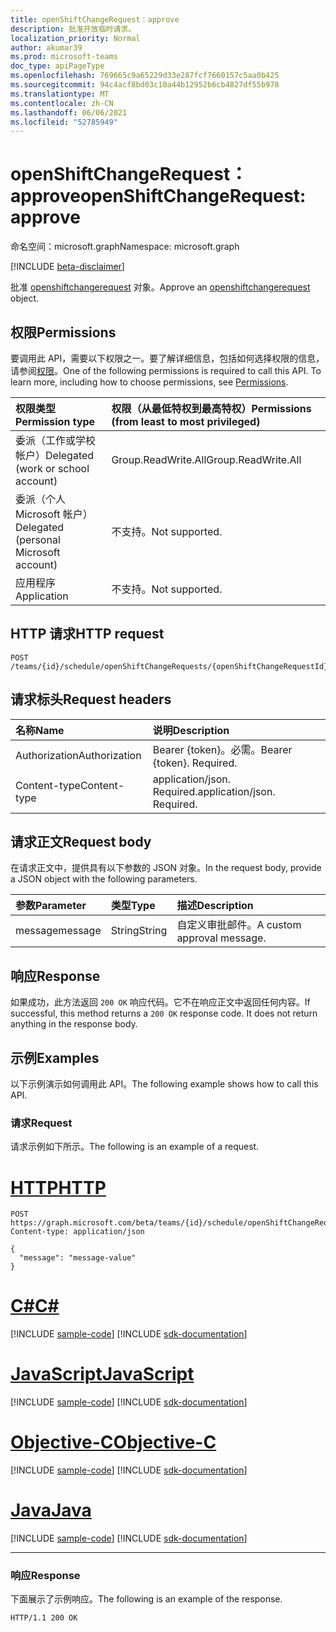 ```yaml
---
title: openShiftChangeRequest：approve
description: 批准开放临时请求。
localization_priority: Normal
author: akumar39
ms.prod: microsoft-teams
doc_type: apiPageType
ms.openlocfilehash: 769665c9a65229d33e287fcf7660157c5aa0b425
ms.sourcegitcommit: 94c4acf8bd03c10a44b12952b6cb4827df55b978
ms.translationtype: MT
ms.contentlocale: zh-CN
ms.lasthandoff: 06/06/2021
ms.locfileid: "52785949"
---
```

# <a name="openshiftchangerequest-approve"></a><span data-ttu-id="c6761-103">openShiftChangeRequest：approve</span><span class="sxs-lookup"><span data-stu-id="c6761-103">openShiftChangeRequest: approve</span></span>

<span data-ttu-id="c6761-104">命名空间：microsoft.graph</span><span class="sxs-lookup"><span data-stu-id="c6761-104">Namespace: microsoft.graph</span></span>

[!INCLUDE [beta-disclaimer](../../includes/beta-disclaimer.md)]

<span data-ttu-id="c6761-105">批准 [openshiftchangerequest](../resources/openshiftchangerequest.md) 对象。</span><span class="sxs-lookup"><span data-stu-id="c6761-105">Approve an [openshiftchangerequest](../resources/openshiftchangerequest.md) object.</span></span>

## <a name="permissions"></a><span data-ttu-id="c6761-106">权限</span><span class="sxs-lookup"><span data-stu-id="c6761-106">Permissions</span></span>

<span data-ttu-id="c6761-p101">要调用此 API，需要以下权限之一。要了解详细信息，包括如何选择权限的信息，请参阅[权限](/graph/permissions-reference)。</span><span class="sxs-lookup"><span data-stu-id="c6761-p101">One of the following permissions is required to call this API. To learn more, including how to choose permissions, see [Permissions](/graph/permissions-reference).</span></span>

| <span data-ttu-id="c6761-109">权限类型</span><span class="sxs-lookup"><span data-stu-id="c6761-109">Permission type</span></span>                        | <span data-ttu-id="c6761-110">权限（从最低特权到最高特权）</span><span class="sxs-lookup"><span data-stu-id="c6761-110">Permissions (from least to most privileged)</span></span> |
|:---------------------------------------|:--------------------------------------------|
| <span data-ttu-id="c6761-111">委派（工作或学校帐户）</span><span class="sxs-lookup"><span data-stu-id="c6761-111">Delegated (work or school account)</span></span>     | <span data-ttu-id="c6761-112">Group.ReadWrite.All</span><span class="sxs-lookup"><span data-stu-id="c6761-112">Group.ReadWrite.All</span></span> |
| <span data-ttu-id="c6761-113">委派（个人 Microsoft 帐户）</span><span class="sxs-lookup"><span data-stu-id="c6761-113">Delegated (personal Microsoft account)</span></span> | <span data-ttu-id="c6761-114">不支持。</span><span class="sxs-lookup"><span data-stu-id="c6761-114">Not supported.</span></span> |
| <span data-ttu-id="c6761-115">应用程序</span><span class="sxs-lookup"><span data-stu-id="c6761-115">Application</span></span>                            | <span data-ttu-id="c6761-116">不支持。</span><span class="sxs-lookup"><span data-stu-id="c6761-116">Not supported.</span></span> |

## <a name="http-request"></a><span data-ttu-id="c6761-117">HTTP 请求</span><span class="sxs-lookup"><span data-stu-id="c6761-117">HTTP request</span></span>

<!-- { "blockType": "ignored" } -->

```http
POST /teams/{id}/schedule/openShiftChangeRequests/{openShiftChangeRequestId}/approve
```

## <a name="request-headers"></a><span data-ttu-id="c6761-118">请求标头</span><span class="sxs-lookup"><span data-stu-id="c6761-118">Request headers</span></span>

| <span data-ttu-id="c6761-119">名称</span><span class="sxs-lookup"><span data-stu-id="c6761-119">Name</span></span>          | <span data-ttu-id="c6761-120">说明</span><span class="sxs-lookup"><span data-stu-id="c6761-120">Description</span></span>   |
|:--------------|:--------------|
| <span data-ttu-id="c6761-121">Authorization</span><span class="sxs-lookup"><span data-stu-id="c6761-121">Authorization</span></span> | <span data-ttu-id="c6761-p102">Bearer {token}。必需。</span><span class="sxs-lookup"><span data-stu-id="c6761-p102">Bearer {token}. Required.</span></span> |
| <span data-ttu-id="c6761-124">Content-type</span><span class="sxs-lookup"><span data-stu-id="c6761-124">Content-type</span></span> | <span data-ttu-id="c6761-p103">application/json. Required.</span><span class="sxs-lookup"><span data-stu-id="c6761-p103">application/json. Required.</span></span> |

## <a name="request-body"></a><span data-ttu-id="c6761-127">请求正文</span><span class="sxs-lookup"><span data-stu-id="c6761-127">Request body</span></span>

<span data-ttu-id="c6761-128">在请求正文中，提供具有以下参数的 JSON 对象。</span><span class="sxs-lookup"><span data-stu-id="c6761-128">In the request body, provide a JSON object with the following parameters.</span></span>

| <span data-ttu-id="c6761-129">参数</span><span class="sxs-lookup"><span data-stu-id="c6761-129">Parameter</span></span>    | <span data-ttu-id="c6761-130">类型</span><span class="sxs-lookup"><span data-stu-id="c6761-130">Type</span></span>        | <span data-ttu-id="c6761-131">描述</span><span class="sxs-lookup"><span data-stu-id="c6761-131">Description</span></span> |
|:-------------|:------------|:------------|
|<span data-ttu-id="c6761-132">message</span><span class="sxs-lookup"><span data-stu-id="c6761-132">message</span></span>|<span data-ttu-id="c6761-133">String</span><span class="sxs-lookup"><span data-stu-id="c6761-133">String</span></span>|<span data-ttu-id="c6761-134">自定义审批邮件。</span><span class="sxs-lookup"><span data-stu-id="c6761-134">A custom approval message.</span></span>|

## <a name="response"></a><span data-ttu-id="c6761-135">响应</span><span class="sxs-lookup"><span data-stu-id="c6761-135">Response</span></span>

<span data-ttu-id="c6761-p104">如果成功，此方法返回 `200 OK` 响应代码。它不在响应正文中返回任何内容。</span><span class="sxs-lookup"><span data-stu-id="c6761-p104">If successful, this method returns a `200 OK` response code. It does not return anything in the response body.</span></span>

## <a name="examples"></a><span data-ttu-id="c6761-138">示例</span><span class="sxs-lookup"><span data-stu-id="c6761-138">Examples</span></span>

<span data-ttu-id="c6761-139">以下示例演示如何调用此 API。</span><span class="sxs-lookup"><span data-stu-id="c6761-139">The following example shows how to call this API.</span></span>

### <a name="request"></a><span data-ttu-id="c6761-140">请求</span><span class="sxs-lookup"><span data-stu-id="c6761-140">Request</span></span>

<span data-ttu-id="c6761-141">请求示例如下所示。</span><span class="sxs-lookup"><span data-stu-id="c6761-141">The following is an example of a request.</span></span>

# <a name="http"></a>[<span data-ttu-id="c6761-142">HTTP</span><span class="sxs-lookup"><span data-stu-id="c6761-142">HTTP</span></span>](#tab/http)
<!-- {
  "blockType": "request",
  "name": "openshiftchangerequest_approve"
}-->

```http
POST https://graph.microsoft.com/beta/teams/{id}/schedule/openShiftChangeRequests/{openShiftChangeRequestId}/approve
Content-type: application/json

{
  "message": "message-value"
}
```
# <a name="c"></a>[<span data-ttu-id="c6761-143">C#</span><span class="sxs-lookup"><span data-stu-id="c6761-143">C#</span></span>](#tab/csharp)
[!INCLUDE [sample-code](../includes/snippets/csharp/openshiftchangerequest-approve-csharp-snippets.md)]
[!INCLUDE [sdk-documentation](../includes/snippets/snippets-sdk-documentation-link.md)]

# <a name="javascript"></a>[<span data-ttu-id="c6761-144">JavaScript</span><span class="sxs-lookup"><span data-stu-id="c6761-144">JavaScript</span></span>](#tab/javascript)
[!INCLUDE [sample-code](../includes/snippets/javascript/openshiftchangerequest-approve-javascript-snippets.md)]
[!INCLUDE [sdk-documentation](../includes/snippets/snippets-sdk-documentation-link.md)]

# <a name="objective-c"></a>[<span data-ttu-id="c6761-145">Objective-C</span><span class="sxs-lookup"><span data-stu-id="c6761-145">Objective-C</span></span>](#tab/objc)
[!INCLUDE [sample-code](../includes/snippets/objc/openshiftchangerequest-approve-objc-snippets.md)]
[!INCLUDE [sdk-documentation](../includes/snippets/snippets-sdk-documentation-link.md)]

# <a name="java"></a>[<span data-ttu-id="c6761-146">Java</span><span class="sxs-lookup"><span data-stu-id="c6761-146">Java</span></span>](#tab/java)
[!INCLUDE [sample-code](../includes/snippets/java/openshiftchangerequest-approve-java-snippets.md)]
[!INCLUDE [sdk-documentation](../includes/snippets/snippets-sdk-documentation-link.md)]

---


### <a name="response"></a><span data-ttu-id="c6761-147">响应</span><span class="sxs-lookup"><span data-stu-id="c6761-147">Response</span></span>

<span data-ttu-id="c6761-148">下面展示了示例响应。</span><span class="sxs-lookup"><span data-stu-id="c6761-148">The following is an example of the response.</span></span>
<!-- {
  "blockType": "response"
} -->

```http
HTTP/1.1 200 OK
```

<!-- uuid: 16cd6b66-4b1a-43a1-adaf-3a886856ed98
2019-02-04 14:57:30 UTC -->
<!-- {
  "type": "#page.annotation",
  "description": "openShiftChangeRequest: approve",
  "keywords": "",
  "section": "documentation",
  "tocPath": ""
}-->


